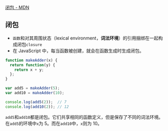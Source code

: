 [闭包 - MDN](https://developer.mozilla.org/zh-CN/docs/Web/JavaScript/Closures)

## 闭包

- `函数`和对其周围状态（lexical environment，**词法环境**）的引用捆绑在一起构成闭包`closure`
- 在 JavaScript 中，每当函数被创建，就会在函数生成时生成闭包。

```javascript
function makeAdder(x) {
  return function(y) {
    return x + y;
  };
}

var add5 = makeAdder(5);
var add10 = makeAdder(10);

console.log(add5(2));  // 7
console.log(add10(2)); // 12
```

`add5`和`add10`都是闭包。它们共享相同的函数定义，但是保存了不同的词法环境。在`add5`的环境中`x`为 5。而在`add10`中，`x`则为 10。